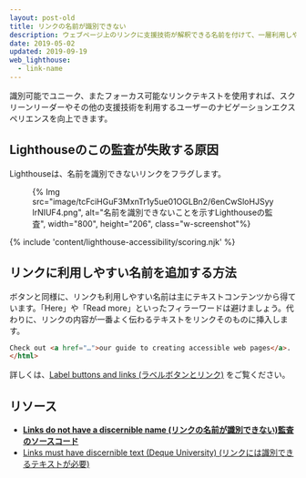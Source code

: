 ```yaml
---
layout: post-old
title: リンクの名前が識別できない
description: ウェブページ上のリンクに支援技術が解釈できる名前を付けて、一層利用しやすくする方法を学びます。
date: 2019-05-02
updated: 2019-09-19
web_lighthouse:
  - link-name
---
```


識別可能でユニーク、またフォーカス可能なリンクテキストを使用すれば、スクリーンリーダーやその他の支援技術を利用するユーザーのナビゲーションエクスペリエンスを向上できます。

## Lighthouseのこの監査が失敗する原因

Lighthouseは、名前を識別できないリンクをフラグします。

<figure class="w-figure">{% Img src="image/tcFciHGuF3MxnTr1y5ue01OGLBn2/6enCwSloHJSyylrNIUF4.png", alt="名前を識別できないことを示すLighthouseの監査", width="800", height="206", class="w-screenshot"%}</figure>

{% include 'content/lighthouse-accessibility/scoring.njk' %}

## リンクに利用しやすい名前を追加する方法

ボタンと同様に、リンクも利用しやすい名前は主にテキストコンテンツから得ています。「Here」や「Read more」といったフィラーワードは避けましょう。代わりに、リンクの内容が一番よく伝わるテキストをリンクそのものに挿入します。

```html
Check out <a href="…">our guide to creating accessible web pages</a>.
</html>
```

詳しくは、[Label buttons and links (ラベルボタンとリンク)](/labels-and-text-alternatives#label-buttons-and-links) をご覧ください。

## リソース

- [**Links do not have a discernible name (リンクの名前が識別できない)**監査のソースコード****](https://github.com/GoogleChrome/lighthouse/blob/master/lighthouse-core/audits/accessibility/link-name.js)
- [Links must have discernible text (Deque University) (リンクには識別できるテキストが必要)](https://dequeuniversity.com/rules/axe/3.3/link-name)
